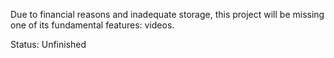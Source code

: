 Due to financial reasons and inadequate storage, this project will be missing one of its fundamental features: videos.

Status: Unfinished
